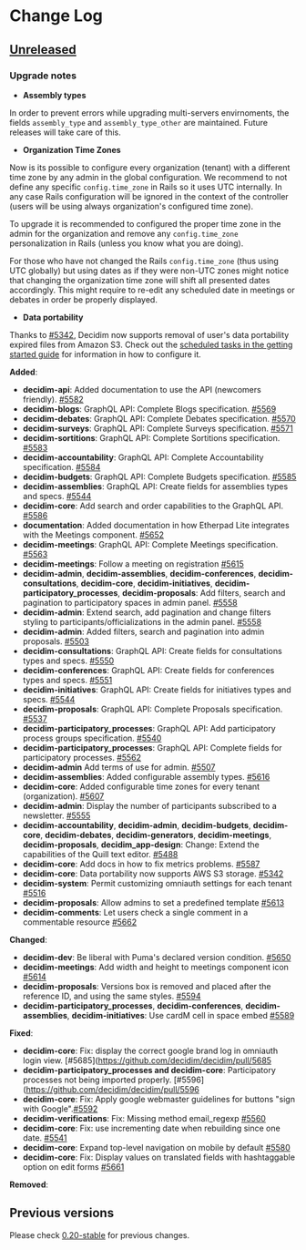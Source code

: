 # Change Log

## [Unreleased](https://github.com/decidim/decidim/tree/HEAD)

### Upgrade notes

- **Assembly types**

In order to prevent errors while upgrading multi-servers envirnoments, the fields `assembly_type` and `assembly_type_other` are maintained. Future releases will take care of this.

- **Organization Time Zones**

Now is its possible to configure every organization (tenant) with a different time zone by any admin in the global configuration. We recommend to not define any specific `config.time_zone` in Rails so it uses UTC internally. In any case Rails configuration will be ignored in the context of the controller (users will be using always organization's configured time zone).

To upgrade it is recommended to configured the proper time zone in the admin for the organization and remove any `config.time_zone` personalization in Rails (unless you know what you are doing).

For those who have not changed the Rails `config.time_zone` (thus using UTC globally) but using dates as if they were non-UTC zones might notice that changing the organization time zone will shift all presented dates accordingly. This might require to re-edit any scheduled date in meetings or debates in order be properly displayed.

- **Data portability**

Thanks to [#5342](https://github.com/decidim/decidim/pull/5342), Decidim now supports removal of user's data portability expired files from Amazon S3. Check out the [scheduled tasks in the getting started guide](https://github.com/decidim/decidim/blob/master/docs/getting_started.md#scheduled-tasks) for information in how to configure it.

**Added**:

- **decidim-api**: Added documentation to use the API (newcomers friendly). [\#5582](https://github.com/decidim/decidim/pull/5582)
- **decidim-blogs**: GraphQL API: Complete Blogs specification. [\#5569](https://github.com/decidim/decidim/pull/5569)
- **decidim-debates**: GraphQL API: Complete Debates specification. [\#5570](https://github.com/decidim/decidim/pull/5570)
- **decidim-surveys**: GraphQL API: Complete Surveys specification. [\#5571](https://github.com/decidim/decidim/pull/5571)
- **decidim-sortitions**: GraphQL API: Complete Sortitions specification. [\#5583](https://github.com/decidim/decidim/pull/5583)
- **decidim-accountability**: GraphQL API: Complete Accountability specification. [\#5584](https://github.com/decidim/decidim/pull/5584)
- **decidim-budgets**: GraphQL API: Complete Budgets specification. [\#5585](https://github.com/decidim/decidim/pull/5585)
- **decidim-assemblies**: GraphQL API: Create fields for assemblies types and specs. [\#5544](https://github.com/decidim/decidim/pull/5544)
- **decidim-core**: Add search and order capabilities to the GraphQL API. [\#5586](https://github.com/decidim/decidim/pull/5586)
- **documentation**: Added documentation in how Etherpad Lite integrates with the Meetings component. [\#5652](https://github.com/decidim/decidim/pull/5652)
- **decidim-meetings**: GraphQL API: Complete Meetings specification. [\#5563](https://github.com/decidim/decidim/pull/5563)
- **decidim-meetings**: Follow a meeting on registration [\#5615](https://github.com/decidim/decidim/pull/5615)
- **decidim-admin**, **decidim-assemblies**, **decidim-conferences**, **decidim-consultations**, **decidim-core**, **decidim-initiatives**, **decidim-participatory_processes**, **decidim-proposals**: Add filters, search and pagination to participatory spaces in admin panel. [\#5558](https://github.com/decidim/decidim/pull/5558)
- **decidim-admin**: Extend search, add pagination and change filters styling to participants/officializations in the admin panel. [\#5558](https://github.com/CodiTramuntana/decidim/pull/5558)
- **decidim-admin**: Added filters, search and pagination into admin proposals. [\#5503](https://github.com/decidim/decidim/pull/5503)
- **decidim-consultations**: GraphQL API: Create fields for consultations types and specs. [\#5550](https://github.com/decidim/decidim/pull/5550)
- **decidim-conferences**: GraphQL API: Create fields for conferences types and specs. [\#5551](https://github.com/decidim/decidim/pull/5551)
- **decidim-initiatives**: GraphQL API: Create fields for initiatives types and specs. [\#5544](https://github.com/decidim/decidim/pull/5549)
- **decidim-proposals**: GraphQL API: Complete Proposals specification. [\#5537](https://github.com/decidim/decidim/pull/5537)
- **decidim-participatory_processes**: GraphQL API: Add participatory process groups specification. [\#5540](https://github.com/decidim/decidim/pull/5540)
- **decidim-participatory_processes**: GraphQL API: Complete fields for participatory processes. [\#5562](https://github.com/decidim/decidim/pull/5562)
- **decidim-admin** Add terms of use for admin. [#5507](https://github.com/decidim/decidim/pull/5507)
- **decidim-assemblies**: Added configurable assembly types. [\#5616](https://github.com/decidim/decidim/pull/5616)
- **decidim-core**: Added configurable time zones for every tenant (organization). [\#5607](https://github.com/decidim/decidim/pull/5607)
- **decidim-admin**: Display the number of participants subscribed to a newsletter. [\#5555](https://github.com/decidim/decidim/pull/5555)
- **decidim-accountability**, **decidim-admin**, **decidim-budgets**, **decidim-core**, **decidim-debates**, **decidim-generators**, **decidim-meetings**, **decidim-proposals**, **decidim_app-design**: Change: Extend the capabilities of the Quill text editor. [\#5488](https://github.com/decidim/decidim/pull/5488)
- **decidim-core**: Add docs in how to fix metrics problems. [\#5587](https://github.com/decidim/decidim/pull/5587)
- **decidim-core**: Data portability now supports AWS S3 storage. [\#5342](https://github.com/decidim/decidim/pull/5342)
- **decidim-system**: Permit customizing omniauth settings for each tenant [#5516](https://github.com/decidim/decidim/pull/5516)
- **decidim-proposals**: Allow admins to set a predefined template [\#5613](https://github.com/decidim/decidim/pull/5613)
- **decidim-comments**: Let users check a single comment in a commentable resource [#5662](https://github.com/decidim/decidim/pull/5662)

**Changed**:

- **decidim-dev**: Be liberal with Puma's declared version condition. [\#5650](https://github.com/decidim/decidim/pull/5650)
- **decidim-meetings**: Add width and height to meetings component icon [\#5614](https://github.com/decidim/decidim/pull/5614)
- **decidim-proposals**: Versions box is removed and placed after the reference ID, and using the same styles. [\#5594](https://github.com/decidim/decidim/pull/5594)
- **decidim-participatory_processes**, **decidim-conferences**, **decidim-assemblies**, **decidim-initiatives**: Use cardM cell in space embed [#5589](https://github.com/decidim/decidim/pull/5589)

**Fixed**:

- **decidim-core**: Fix: display the correct google brand log in omniauth login view. [\#5685](https://github.com/decidim/decidim/pull/5685
- **decidim-participatory_processes and decidim-core**: Participatory processes not being imported properly. [\#5596](https://github.com/decidim/decidim/pull/5596
- **decidim-core**: Fix: Apply google webmaster guidelines for buttons "sign with Google".[\#5592](https://github.com/decidim/decidim/pull/5592)
- **decidim-verifications**: Fix: Missing method email_regexp [#5560](https://github.com/decidim/decidim/pull/5560)
- **decidim-core**: Fix: use incrementing date when rebuilding since one date. [\#5541](https://github.com/decidim/decidim/pull/5541)
- **decidim-core**: Expand top-level navigation on mobile by default [#5580](https://github.com/decidim/decidim/pull/5580)
- **decidim-core**: Fix: Display values on translated fields with hashtaggable option on edit forms [#5661](https://github.com/decidim/decidim/pull/5661)

**Removed**:

## Previous versions

Please check [0.20-stable](https://github.com/decidim/decidim/blob/0.20-stable/CHANGELOG.md) for previous changes.
